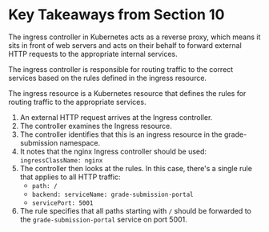 # Key Takeaways from Section 10

The ingress controller in Kubernetes acts as a reverse proxy, which means it sits in front of web servers and acts on their behalf to forward external HTTP requests to the appropriate internal services.

The ingress controller is responsible for routing traffic to the correct services based on the rules defined in the ingress resource.

The ingress resource is a Kubernetes resource that defines the rules for routing traffic to the appropriate services.

1. An external HTTP request arrives at the Ingress controller.
2. The controller examines the Ingress resource.
3. The controller identifies that this is an ingress resource in the grade-submission namespace.
4. It notes that the nginx Ingress controller should be used: `ingressClassName: nginx`
5. The controller then looks at the rules. In this case, there's a single rule that applies to all HTTP traffic:
    - `path: /`
    - `backend: serviceName: grade-submission-portal`
    - `servicePort: 5001`
6. The rule specifies that all paths starting with `/` should be forwarded to the `grade-submission-portal` service on port 5001.

